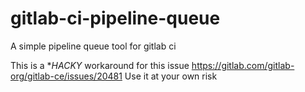 # gitlab-ci-pipeline-queue
A simple pipeline queue tool for gitlab ci

This is a **HACKY* workaround for this issue https://gitlab.com/gitlab-org/gitlab-ce/issues/20481 
Use it at your own risk
